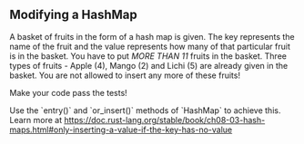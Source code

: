 ## Modifying a HashMap

A basket of fruits in the form of a hash map is given. The key
represents the name of the fruit and the value represents how many
of that particular fruit is in the basket. You have to put *MORE
THAN 11* fruits in the basket. Three types of fruits - Apple (4),
Mango (2) and Lichi (5) are already given in the basket. You are
not allowed to insert any more of these fruits!

Make your code pass the tests!

<div class="hint"> Use the `entry()` and  `or_insert()` methods of `HashMap` to achieve this.</div></li>

<div class="hint">Learn more at <a href="https://doc.rust-lang.org/stable/book/ch08-03-hash-maps.html#only-inserting-a-value-if-the-key-has-no-value">https://doc.rust-lang.org/stable/book/ch08-03-hash-maps.html#only-inserting-a-value-if-the-key-has-no-value</a></div>
